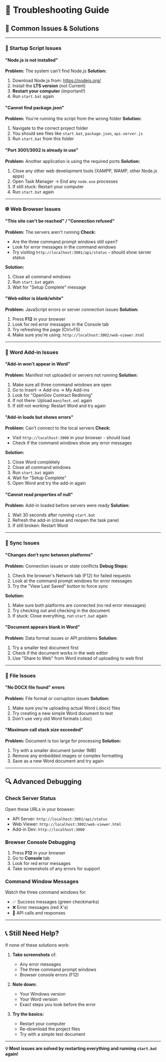# 🔧 Troubleshooting Guide

## **🚨 Common Issues & Solutions**

---

### **🔴 Startup Script Issues**

#### **"Node.js is not installed"**
**Problem:** The system can't find Node.js
**Solution:**
1. Download Node.js from: https://nodejs.org/
2. Install the **LTS version** (not Current)
3. **Restart your computer** (important!)
4. Run `start.bat` again

#### **"Cannot find package.json"**
**Problem:** You're running the script from the wrong folder
**Solution:**
1. Navigate to the correct project folder
2. You should see files like `start.bat`, `package.json`, `api-server.js`
3. Run `start.bat` from this folder

#### **"Port 3001/3002 is already in use"**
**Problem:** Another application is using the required ports
**Solution:**
1. Close any other web development tools (XAMPP, WAMP, other Node.js apps)
2. Open Task Manager → End any `node.exe` processes
3. If still stuck: Restart your computer
4. Run `start.bat` again

---

### **🌐 Web Browser Issues**

#### **"This site can't be reached" / "Connection refused"**
**Problem:** The servers aren't running
**Check:**
- Are the three command prompt windows still open?
- Look for error messages in the command windows
- Try visiting `http://localhost:3001/api/status` - should show server status

**Solution:**
1. Close all command windows
2. Run `start.bat` again
3. Wait for "Setup Complete" message

#### **"Web editor is blank/white"**
**Problem:** JavaScript errors or server connection issues
**Solution:**
1. Press **F12** in your browser
2. Look for red error messages in the Console tab
3. Try refreshing the page (Ctrl+F5)
4. Make sure you're using: `http://localhost:3002/web-viewer.html`

---

### **📄 Word Add-in Issues**

#### **"Add-in won't appear in Word"**
**Problem:** Manifest not uploaded or servers not running
**Solution:**
1. Make sure all three command windows are open
2. Go to Insert → Add-ins → My Add-ins
3. Look for "OpenGov Contract Redlining"
4. If not there: Upload `manifest.xml` again
5. If still not working: Restart Word and try again

#### **"Add-in loads but shows errors"**
**Problem:** Can't connect to the local servers
**Check:**
- Visit `http://localhost:3000` in your browser - should load
- Check if the command windows show any error messages

**Solution:**
1. Close Word completely
2. Close all command windows
3. Run `start.bat` again
4. Wait for "Setup Complete"
5. Open Word and try the add-in again

#### **"Cannot read properties of null"**
**Problem:** Add-in loaded before servers were ready
**Solution:**
1. Wait 30 seconds after running `start.bat`
2. Refresh the add-in (close and reopen the task pane)
3. If still broken: Restart Word

---

### **🔄 Sync Issues**

#### **"Changes don't sync between platforms"**
**Problem:** Connection issues or state conflicts
**Debug Steps:**
1. Check the browser's Network tab (F12) for failed requests
2. Look at the command prompt windows for error messages
3. Try the "View Last Saved" button to force sync

**Solution:**
1. Make sure both platforms are connected (no red error messages)
2. Try checking out and checking in the document
3. If stuck: Close everything, run `start.bat` again

#### **"Document appears blank in Word"**
**Problem:** Data format issues or API problems
**Solution:**
1. Try a smaller test document first
2. Check if the document works in the web editor
3. Use "Share to Web" from Word instead of uploading to web first

---

### **💾 File Issues**

#### **"No DOCX file found" errors**
**Problem:** File format or corruption issues
**Solution:**
1. Make sure you're uploading actual Word (.docx) files
2. Try creating a new simple Word document to test
3. Don't use very old Word formats (.doc)

#### **"Maximum call stack size exceeded"**
**Problem:** Document is too large for processing
**Solution:**
1. Try with a smaller document (under 1MB)
2. Remove any embedded images or complex formatting
3. Save as a new Word document and try again

---

## **🔍 Advanced Debugging**

### **Check Server Status**
Open these URLs in your browser:
- API Server: `http://localhost:3001/api/status`
- Web Viewer: `http://localhost:3002/web-viewer.html`
- Add-in Dev: `http://localhost:3000`

### **Browser Console Debugging**
1. Press **F12** in your browser
2. Go to **Console** tab
3. Look for red error messages
4. Take screenshots of any errors for support

### **Command Window Messages**
Watch the three command windows for:
- ✅ Success messages (green checkmarks)
- ❌ Error messages (red X's)
- 🔄 API calls and responses

---

## **📞 Still Need Help?**

If none of these solutions work:

1. **Take screenshots** of:
   - Any error messages
   - The three command prompt windows
   - Browser console errors (F12)

2. **Note down:**
   - Your Windows version
   - Your Word version
   - Exact steps you took before the error

3. **Try the basics:**
   - Restart your computer
   - Re-download the project files
   - Try with a simple test document

---

**💡 Most issues are solved by restarting everything and running `start.bat` again!**